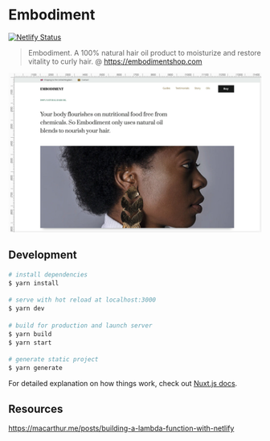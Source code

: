 # Embodiment

[![Netlify Status](https://api.netlify.com/api/v1/badges/abc3f4f9-c03f-4f62-9bb1-b7e19425e6ab/deploy-status)](https://app.netlify.com/sites/embodiment/deploys)

> Embodiment. A 100% natural hair oil product to moisturize and restore vitality to curly hair. @ https://embodimentshop.com

![](site/assets/images/screenshot.jpg)

## Development

```bash
# install dependencies
$ yarn install

# serve with hot reload at localhost:3000
$ yarn dev

# build for production and launch server
$ yarn build
$ yarn start

# generate static project
$ yarn generate
```

For detailed explanation on how things work, check out [Nuxt.js docs](https://nuxtjs.org).

## Resources

https://macarthur.me/posts/building-a-lambda-function-with-netlify
